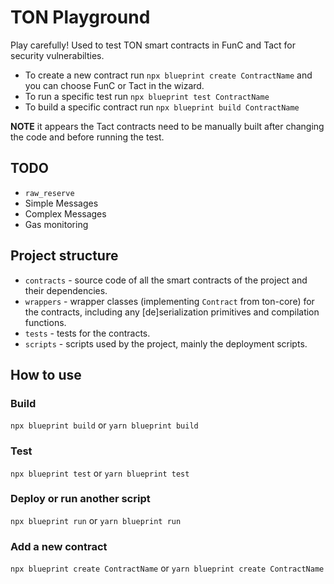 # TON Playground

Play carefully! Used to test TON smart contracts in FunC and Tact for security vulnerabilties.

- To create a new contract run `npx blueprint create ContractName` and you can choose FunC or Tact in the wizard.
- To run a specific test run `npx blueprint test ContractName` 
- To build a specific contract run `npx blueprint build ContractName`

**NOTE** it appears the Tact contracts need to be manually built after changing the code and before running the test.

## TODO

- `raw_reserve`
- Simple Messages
- Complex Messages
- Gas monitoring

## Project structure

-   `contracts` - source code of all the smart contracts of the project and their dependencies.
-   `wrappers` - wrapper classes (implementing `Contract` from ton-core) for the contracts, including any [de]serialization primitives and compilation functions.
-   `tests` - tests for the contracts.
-   `scripts` - scripts used by the project, mainly the deployment scripts.

## How to use

### Build

`npx blueprint build` or `yarn blueprint build`

### Test

`npx blueprint test` or `yarn blueprint test`

### Deploy or run another script

`npx blueprint run` or `yarn blueprint run`

### Add a new contract

`npx blueprint create ContractName` or `yarn blueprint create ContractName`
